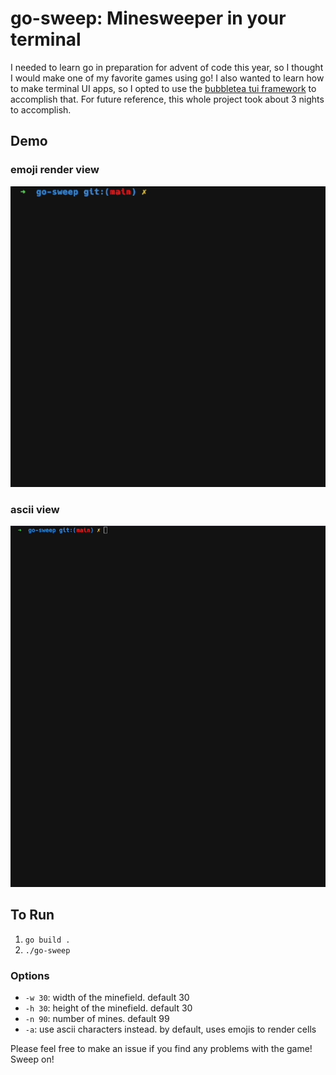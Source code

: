 # go-sweep: Minesweeper in your terminal

I needed to learn go in preparation for advent of code this year, so I thought I would make one of my favorite games using go! I also wanted to learn how to make terminal UI apps, so I opted to use the [bubbletea tui framework](https://github.com/charmbracelet/bubbletea) to accomplish that. For future reference, this whole project took about 3 nights to accomplish.

## Demo

### emoji render view

![go-sweep gif](./go-sweep.gif)

### ascii view

![go-sweep ascii gif](./go-sweep-ascii.gif)

## To Run

1. `go build .`
2. `./go-sweep`

### Options

- `-w 30`: width of the minefield. default 30
- `-h 30`: height of the minefield. default 30
- `-n 90`: number of mines. default 99
- `-a`: use ascii characters instead. by default, uses emojis to render cells

Please feel free to make an issue if you find any problems with the game! Sweep on!
